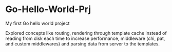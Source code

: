 # Go-Hello-World-Prj

My first Go hello world project

Explored concepts like routing, rendering through template cache instead of reading from disk each time to increase performance, middleware (chi, pat, and custom middlewares) and parsing data from server to the templates.
